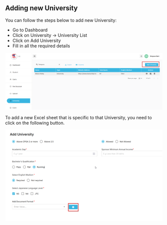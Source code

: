 ## Adding new University

You can follow the steps below to add new University:

- Go to Dashboard
- Click on University -> University List
- Click on Add University
- Fill in all the required details


![University List](../src/images/university.png)

To add a new Excel sheet that is specific to that University, you need to click on the following button.

![Adding University Excel Sheet](image.png)
